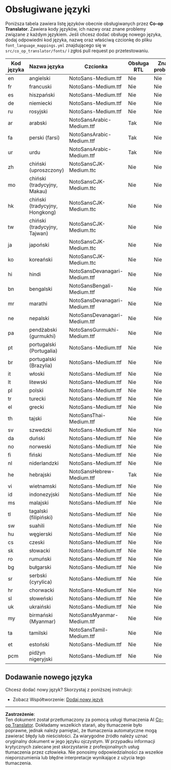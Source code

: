 <!--
CO_OP_TRANSLATOR_METADATA:
{
  "original_hash": "40660d83d2792201cad4aec9fdf25a29",
  "translation_date": "2025-10-22T13:46:41+00:00",
  "source_file": "getting_started/supported-languages.md",
  "language_code": "pl"
}
-->
# Obsługiwane języki

Poniższa tabela zawiera listę języków obecnie obsługiwanych przez **Co-op Translator**. Zawiera kody języków, ich nazwy oraz znane problemy związane z każdym językiem. Jeśli chcesz dodać obsługę nowego języka, dodaj odpowiedni kod języka, nazwę oraz właściwą czcionkę do pliku `font_language_mappings.yml` znajdującego się w `src/co_op_translator/fonts/` i zgłoś pull request po przetestowaniu.

| Kod języka    | Nazwa języka                | Czcionka                           | Obsługa RTL | Znane problemy |
|---------------|----------------------------|------------------------------------|-------------|----------------|
| en            | angielski                  | NotoSans-Medium.ttf                | Nie         | Nie            |
| fr            | francuski                  | NotoSans-Medium.ttf                | Nie         | Nie            |
| es            | hiszpański                 | NotoSans-Medium.ttf                | Nie         | Nie            |
| de            | niemiecki                  | NotoSans-Medium.ttf                | Nie         | Nie            |
| ru            | rosyjski                   | NotoSans-Medium.ttf                | Nie         | Nie            |
| ar            | arabski                    | NotoSansArabic-Medium.ttf          | Tak         | Nie            |
| fa            | perski (farsi)             | NotoSansArabic-Medium.ttf          | Tak         | Nie            |
| ur            | urdu                       | NotoSansArabic-Medium.ttf          | Tak         | Nie            |
| zh            | chiński (uproszczony)      | NotoSansCJK-Medium.ttc             | Nie         | Nie            |
| mo            | chiński (tradycyjny, Makau)| NotoSansCJK-Medium.ttc             | Nie         | Nie            |
| hk            | chiński (tradycyjny, Hongkong) | NotoSansCJK-Medium.ttc         | Nie         | Nie            |
| tw            | chiński (tradycyjny, Tajwan)   | NotoSansCJK-Medium.ttc         | Nie         | Nie            |
| ja            | japoński                   | NotoSansCJK-Medium.ttc             | Nie         | Nie            |
| ko            | koreański                  | NotoSansCJK-Medium.ttc             | Nie         | Nie            |
| hi            | hindi                      | NotoSansDevanagari-Medium.ttf      | Nie         | Nie            |
| bn            | bengalski                  | NotoSansBengali-Medium.ttf         | Nie         | Nie            |
| mr            | marathi                    | NotoSansDevanagari-Medium.ttf      | Nie         | Nie            |
| ne            | nepalski                   | NotoSansDevanagari-Medium.ttf      | Nie         | Nie            |
| pa            | pendżabski (gurmukhi)      | NotoSansGurmukhi-Medium.ttf        | Nie         | Nie            |
| pt            | portugalski (Portugalia)   | NotoSans-Medium.ttf                | Nie         | Nie            |
| br            | portugalski (Brazylia)     | NotoSans-Medium.ttf                | Nie         | Nie            |
| it            | włoski                     | NotoSans-Medium.ttf                | Nie         | Nie            |
| lt            | litewski                   | NotoSans-Medium.ttf                | Nie         | Nie            |
| pl            | polski                     | NotoSans-Medium.ttf                | Nie         | Nie            |
| tr            | turecki                    | NotoSans-Medium.ttf                | Nie         | Nie            |
| el            | grecki                     | NotoSans-Medium.ttf                | Nie         | Nie            |
| th            | tajski                     | NotoSansThai-Medium.ttf            | Nie         | Nie            |
| sv            | szwedzki                   | NotoSans-Medium.ttf                | Nie         | Nie            |
| da            | duński                     | NotoSans-Medium.ttf                | Nie         | Nie            |
| no            | norweski                   | NotoSans-Medium.ttf                | Nie         | Nie            |
| fi            | fiński                     | NotoSans-Medium.ttf                | Nie         | Nie            |
| nl            | niderlandzki               | NotoSans-Medium.ttf                | Nie         | Nie            |
| he            | hebrajski                  | NotoSansHebrew-Medium.ttf          | Tak         | Nie            |
| vi            | wietnamski                 | NotoSans-Medium.ttf                | Nie         | Nie            |
| id            | indonezyjski               | NotoSans-Medium.ttf                | Nie         | Nie            |
| ms            | malajski                   | NotoSans-Medium.ttf                | Nie         | Nie            |
| tl            | tagalski (filipiński)      | NotoSans-Medium.ttf                | Nie         | Nie            |
| sw            | suahili                    | NotoSans-Medium.ttf                | Nie         | Nie            |
| hu            | węgierski                  | NotoSans-Medium.ttf                | Nie         | Nie            |
| cs            | czeski                     | NotoSans-Medium.ttf                | Nie         | Nie            |
| sk            | słowacki                   | NotoSans-Medium.ttf                | Nie         | Nie            |
| ro            | rumuński                   | NotoSans-Medium.ttf                | Nie         | Nie            |
| bg            | bułgarski                  | NotoSans-Medium.ttf                | Nie         | Nie            |
| sr            | serbski (cyrylica)         | NotoSans-Medium.ttf                | Nie         | Nie            |
| hr            | chorwacki                  | NotoSans-Medium.ttf                | Nie         | Nie            |
| sl            | słoweński                  | NotoSans-Medium.ttf                | Nie         | Nie            |
| uk            | ukraiński                  | NotoSans-Medium.ttf                | Nie         | Nie            |
| my            | birmański (Myanmar)        | NotoSansMyanmar-Medium.ttf         | Nie         | Nie            |
| ta            | tamilski                   | NotoSansTamil-Medium.ttf           | Nie         | Nie            |
| et            | estoński                   | NotoSans-Medium.ttf                | Nie         | Nie            |
| pcm           | pidżyn nigeryjski          | NotoSans-Medium.ttf                | Nie         | Nie            |

## Dodawanie nowego języka

Chcesz dodać nowy język? Skorzystaj z poniższej instrukcji:

- Zobacz Współtworzenie: <a href="../CONTRIBUTING.md#contribute-a-new-language">Dodaj nowy język</a>

---

**Zastrzeżenie**:  
Ten dokument został przetłumaczony za pomocą usługi tłumaczenia AI [Co-op Translator](https://github.com/Azure/co-op-translator). Dokładamy wszelkich starań, aby tłumaczenie było poprawne, jednak należy pamiętać, że tłumaczenia automatyczne mogą zawierać błędy lub nieścisłości. Za wiarygodne źródło należy uznać oryginalny dokument w jego języku ojczystym. W przypadku informacji krytycznych zalecane jest skorzystanie z profesjonalnych usług tłumaczenia przez człowieka. Nie ponosimy odpowiedzialności za wszelkie nieporozumienia lub błędne interpretacje wynikające z użycia tego tłumaczenia.